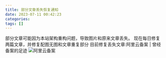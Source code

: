 ```yaml
---
title: 部分文章丢失恢复通知
date: 2023-07-11 00:42:23
categories: 
tags: []
---
```

部分文章可能因为本站架构重构问题，导致图片和原来文章丢失。
现在每日修复两篇文章，并修复配图无图和文章重复部分
目前修复丢失文章:阿里云备案 | 曾经备案的足迹
![阿里云备案][1]


  [1]: https://images.nuoyis.net/blog/typecho/uploads/2023/07/3090608727.png
